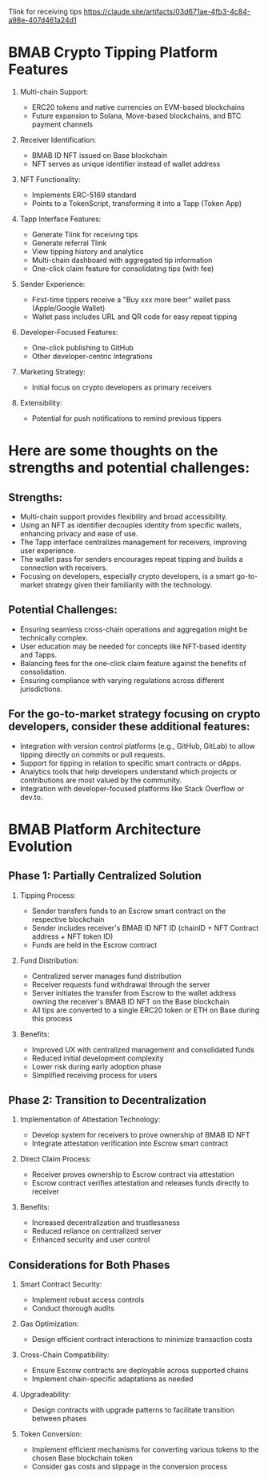Tlink for receiving tips 
https://claude.site/artifacts/03d671ae-4fb3-4c84-a98e-407d461a24d1


# BMAB Crypto Tipping Platform Features

1. Multi-chain Support:
   - ERC20 tokens and native currencies on EVM-based blockchains
   - Future expansion to Solana, Move-based blockchains, and BTC payment channels

2. Receiver Identification:
   - BMAB ID NFT issued on Base blockchain
   - NFT serves as unique identifier instead of wallet address

3. NFT Functionality:
   - Implements ERC-5169 standard
   - Points to a TokenScript, transforming it into a Tapp (Token App)

4. Tapp Interface Features:
   - Generate Tlink for receiving tips
   - Generate referral Tlink
   - View tipping history and analytics
   - Multi-chain dashboard with aggregated tip information
   - One-click claim feature for consolidating tips (with fee)

5. Sender Experience:
   - First-time tippers receive a "Buy xxx more beer" wallet pass (Apple/Google Wallet)
   - Wallet pass includes URL and QR code for easy repeat tipping

6. Developer-Focused Features:
   - One-click publishing to GitHub
   - Other developer-centric integrations

7. Marketing Strategy:
   - Initial focus on crypto developers as primary receivers

8. Extensibility:
   - Potential for push notifications to remind previous tippers


# Here are some thoughts on the strengths and potential challenges:
## Strengths:

- Multi-chain support provides flexibility and broad accessibility.
- Using an NFT as identifier decouples identity from specific wallets, enhancing privacy and ease of use.
- The Tapp interface centralizes management for receivers, improving user experience.
- The wallet pass for senders encourages repeat tipping and builds a connection with receivers.
- Focusing on developers, especially crypto developers, is a smart go-to-market strategy given their familiarity with the technology.

## Potential Challenges:

- Ensuring seamless cross-chain operations and aggregation might be technically complex.
- User education may be needed for concepts like NFT-based identity and Tapps.
- Balancing fees for the one-click claim feature against the benefits of consolidation.
- Ensuring compliance with varying regulations across different jurisdictions.

## For the go-to-market strategy focusing on crypto developers, consider these additional features:

- Integration with version control platforms (e.g., GitHub, GitLab) to allow tipping directly on commits or pull requests.
- Support for tipping in relation to specific smart contracts or dApps.
- Analytics tools that help developers understand which projects or contributions are most valued by the community.
- Integration with developer-focused platforms like Stack Overflow or dev.to.






# BMAB Platform Architecture Evolution

## Phase 1: Partially Centralized Solution

1. Tipping Process:
   - Sender transfers funds to an Escrow smart contract on the respective blockchain
   - Sender includes receiver's BMAB ID NFT ID (chainID + NFT Contract address + NFT token ID)
   - Funds are held in the Escrow contract

2. Fund Distribution:
   - Centralized server manages fund distribution
   - Receiver requests fund withdrawal through the server
   - Server initiates the transfer from Escrow to the wallet address owning the receiver's BMAB ID NFT on the Base blockchain
   - All tips are converted to a single ERC20 token or ETH on Base during this process

3. Benefits:
   - Improved UX with centralized management and consolidated funds
   - Reduced initial development complexity
   - Lower risk during early adoption phase
   - Simplified receiving process for users

## Phase 2: Transition to Decentralization

1. Implementation of Attestation Technology:
   - Develop system for receivers to prove ownership of BMAB ID NFT
   - Integrate attestation verification into Escrow smart contract

2. Direct Claim Process:
   - Receiver proves ownership to Escrow contract via attestation
   - Escrow contract verifies attestation and releases funds directly to receiver

3. Benefits:
   - Increased decentralization and trustlessness
   - Reduced reliance on centralized server
   - Enhanced security and user control

## Considerations for Both Phases

1. Smart Contract Security:
   - Implement robust access controls
   - Conduct thorough audits

2. Gas Optimization:
   - Design efficient contract interactions to minimize transaction costs

3. Cross-Chain Compatibility:
   - Ensure Escrow contracts are deployable across supported chains
   - Implement chain-specific adaptations as needed

4. Upgradeability:
   - Design contracts with upgrade patterns to facilitate transition between phases

5. Token Conversion:
   - Implement efficient mechanisms for converting various tokens to the chosen Base blockchain token
   - Consider gas costs and slippage in the conversion process
